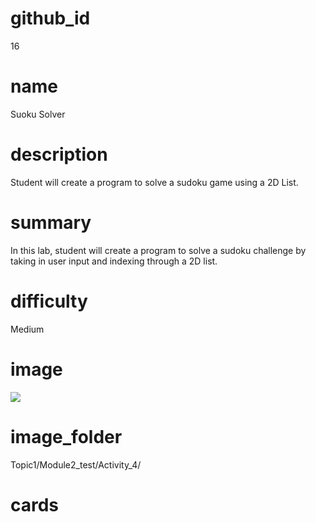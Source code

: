 # github_id
16

# name
Suoku Solver

# description
Student will create a program to solve a sudoku game using a 2D List. 

# summary
In this lab, student will create a program to solve a sudoku challenge by taking in user input and indexing through a 2D list. 

# difficulty
Medium

# image
<img src="images/bandanna.jpg">

# image_folder
Topic1/Module2_test/Activity_4/

# cards
